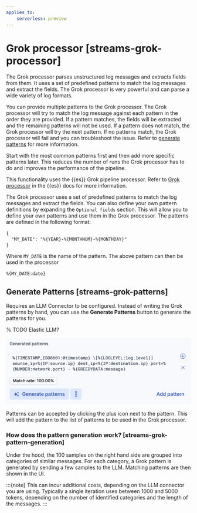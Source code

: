 ```yaml
---
applies_to:
    serverless: preview
---
```

# Grok processor [streams-grok-processor]

The Grok processor parses unstructured log messages and extracts fields from them. It uses a set of predefined patterns to match the log messages and extract the fields. The Grok processor is very powerful and can parse a wide variety of log formats.

You can provide multiple patterns to the Grok processor. The Grok processor will try to match the log message against each pattern in the order they are provided. If a pattern matches, the fields will be extracted and the remaining patterns will not be used.
If a pattern does not match, the Grok processor will try the next pattern. If no patterns match, the Grok processor will fail and you can troubleshoot the issue. Refer to [generate patterns](#streams-grok-patterns) for more information.

Start with the most common patterns first and then add more specific patterns later. This reduces the number of runs the Grok processor has to do and improves the performance of the pipeline.

This functionality uses the {{es}} Grok pipeline processor. Refer to [Grok processor](elasticsearch://reference/enrich-processor/grok-processor.md) in the {{es}} docs for more information.

The Grok processor uses a set of predefined patterns to match the log messages and extract the fields.
You can also define your own pattern definitions by expanding the `Optional fields` section. This will allow you to define your own patterns and use them in the Grok processor.
The patterns are defined in the following format:

```
{
  "MY_DATE": "%{YEAR}-%{MONTHNUM}-%{MONTHDAY}"
}
```
Where `MY_DATE` is the name of the pattern.
The above pattern can then be used in the processor
```
%{MY_DATE:date}
```

## Generate Patterns [streams-grok-patterns]
Requires an LLM Connector to be configured.
Instead of writing the Grok patterns by hand, you can use the **Generate Patterns** button to generate the patterns for you.

% TODO Elastic LLM?

![generated patterns](<../../../../../images/logs-streams-patterns.png>)

Patterns can be accepted by clicking the plus icon next to the pattern. This will add the pattern to the list of patterns to be used in the Grok processor.

### How does the pattern generation work? [streams-grok-pattern-generation]
Under the hood, the 100 samples on the right hand side are grouped into categories of similar messages. For each category, a Grok pattern is generated by sending a few samples to the LLM. Matching patterns are then shown in the UI.

:::{note}
This can incur additional costs, depending on the LLM connector you are using. Typically a single iteration uses between 1000 and 5000 tokens, depending on the number of identified categories and the length of the messages.
:::